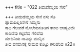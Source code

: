 +++
title = "022 ತೀದುದೆಮ್ಮಯ ಸೇನೆ"

+++
ತೀದುದೆಮ್ಮಯ ಸೇನೆ ನಸು ಸೊ  
ಪ್ಪಾದುದಿಲ್ಲರಿಸೇನೆ ನಿಮ್ಮನು   
ಕಾದಿ ಗೆಲುವರೆ ಮೊಲೆಯನೂಡಿದ ತಾಯಿ ಜಾಹ್ನವಿಯೆ  
ಕಾದಿದೆವು ಕಟ್ಟಿದೆವು ಗೆಲಿದೆವು  
ಮೇದಿನಿಯ ನಾವಿನ್ನು ಮುನ್ನಿನ  
ತೀದ ವನವಾಸಕ್ಕೆ ನೇಮವ ಕೊಟ್ಟು ಕಳುಹೆಂದ     ॥22॥